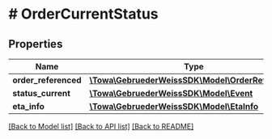 # # OrderCurrentStatus

## Properties

Name | Type | Description | Notes
------------ | ------------- | ------------- | -------------
**order_referenced** | [**\Towa\GebruederWeissSDK\Model\OrderReferenced**](OrderReferenced.md) |  | [optional]
**status_current** | [**\Towa\GebruederWeissSDK\Model\Event**](Event.md) |  | [optional]
**eta_info** | [**\Towa\GebruederWeissSDK\Model\EtaInfo**](EtaInfo.md) |  | [optional]

[[Back to Model list]](../../README.md#models) [[Back to API list]](../../README.md#endpoints) [[Back to README]](../../README.md)
